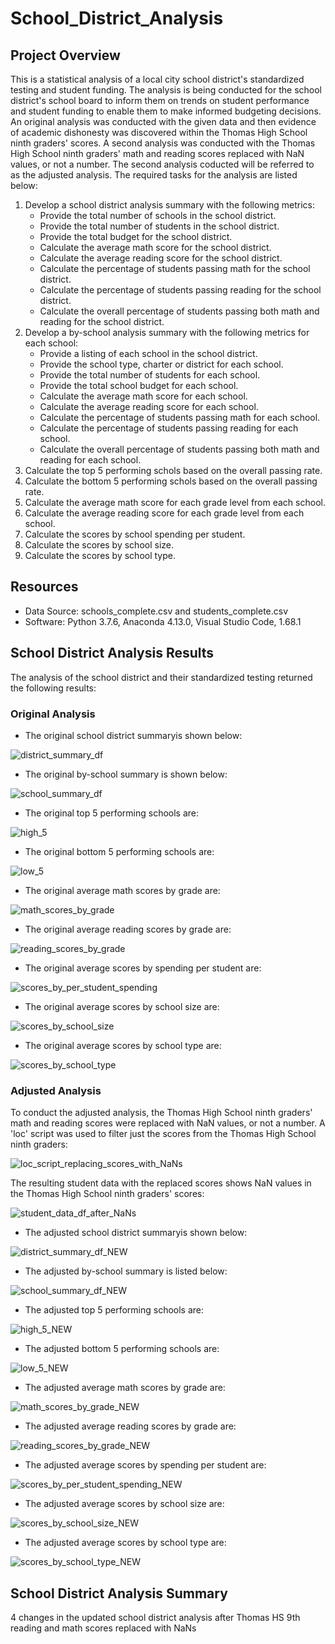 # School_District_Analysis

## Project Overview
This is a statistical analysis of a local city school district's standardized testing and student funding. The analysis is being conducted for the school district's school board to inform them on trends on student performance and student funding to enable them to make informed budgeting decisions.  An original analysis was conducted with the given data and then evidence of academic dishonesty was discovered within the Thomas High School ninth graders' scores.  A second analysis was conducted with the Thomas High School ninth graders' math and reading scores replaced with NaN values, or not a number. The second analysis coducted will be referred to as the adjusted analysis.  The required tasks for the analysis are listed below:

1. Develop a school district analysis summary with the following metrics:
    - Provide the total number of schools in the school district.
    - Provide the total number of students in the school district.
    - Provide the total budget for the school district.
    - Calculate the average math score for the school district.
    - Calculate the average reading score for the school district.
    - Calculate the percentage of students passing math for the school district.
    - Calculate the percentage of students passing reading for the school district.
    - Calculate the overall percentage of students passing both math and reading for the school district.
2. Develop a by-school analysis summary with the following metrics for each school:
    - Provide a listing of each school in the school district.
    - Provide the school type, charter or district for each school.
    - Provide the total number of students for each school.
    - Provide the total school budget for each school.
    - Calculate the average math score for each school.
    - Calculate the average reading score for each school.
    - Calculate the percentage of students passing math for each school.
    - Calculate the percentage of students passing reading for each school.
    - Calculate the overall percentage of students passing both math and reading for each school.
3. Calculate the top 5 performing schols based on the overall passing rate.
4. Calculate the bottom 5 performing schols based on the overall passing rate.
5. Calculate the average math score for each grade level from each school.
6. Calculate the average reading score for each grade level from each school.
7. Calculate the scores by school spending per student.
8. Calculate the scores by school size.
9. Calculate the scores by school type.

## Resources
- Data Source: schools_complete.csv and students_complete.csv
-  Software: Python 3.7.6, Anaconda 4.13.0, Visual Studio Code, 1.68.1

## School District Analysis Results
The analysis of the school district and their standardized testing returned the following results:
### Original Analysis
- The original school district summaryis shown below:

![district_summary_df]()

- The original by-school summary is shown below:

![school_summary_df]()

- The original top 5 performing schools are:

![high_5]()

- The original bottom 5 performing schools are:

![low_5]()

- The original average math scores by grade are:

![math_scores_by_grade]()

- The original average reading scores by grade are:

![reading_scores_by_grade]()

- The original average scores by spending per student are:

![scores_by_per_student_spending]()

- The original average scores by school size are:

![scores_by_school_size]()

- The original average scores by school type are:

![scores_by_school_type]()


### Adjusted Analysis
To conduct the adjusted analysis, the Thomas High School ninth graders' math and reading scores were replaced with NaN values, or not a number. A 'loc' script was used to filter just the scores from the Thomas High School ninth graders:

![loc_script_replacing_scores_with_NaNs]()

The resulting student data with the replaced scores shows NaN values in the Thomas High School ninth graders' scores:

![student_data_df_after_NaNs]()

- The adjusted school district summaryis shown below:

![district_summary_df_NEW]()

- The adjusted by-school summary is listed below:

![school_summary_df_NEW]()

- The adjusted top 5 performing schools are:

![high_5_NEW]()

- The adjusted bottom 5 performing schools are:

![low_5_NEW]()

- The adjusted average math scores by grade are:

![math_scores_by_grade_NEW]()

- The adjusted average reading scores by grade are:

![reading_scores_by_grade_NEW]()

- The adjusted average scores by spending per student are:

![scores_by_per_student_spending_NEW]()

- The adjusted average scores by school size are:

![scores_by_school_size_NEW]()

- The adjusted average scores by school type are:

![scores_by_school_type_NEW]()

## School District Analysis Summary
4 changes in the updated school district analysis after Thomas HS 9th reading and math scores replaced with NaNs